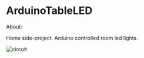 # ArduinoTableLED

About:

Home side-project. Arduino controlled room led lights.



![circuit](https://user-images.githubusercontent.com/79107324/175822458-44a65d3b-111d-4e22-a4f0-9922fc713991.png)
